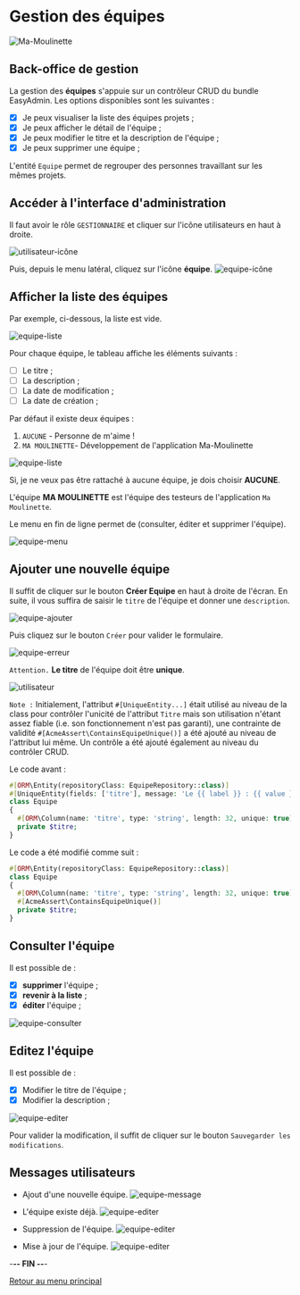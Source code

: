 # Gestion des équipes

![Ma-Moulinette](/assets/images/home/home-000.jpg)

## Back-office de gestion

La gestion des **équipes** s'appuie sur un contrôleur CRUD du bundle EasyAdmin. Les options disponibles sont les suivantes :

* [X] Je peux visualiser la liste des équipes projets ;
* [X] Je peux afficher le détail de l'équipe ;
* [X] Je peux modifier le titre et la description de l'équipe ;
* [X] Je peux supprimer une équipe ;

L'entité `Equipe` permet de regrouper des personnes travaillant sur les mêmes projets.

## Accéder à l'interface d'administration

Il faut avoir le rôle `GESTIONNAIRE` et cliquer sur l'icône utilisateurs en haut à droite.

![utilisateur-icône](/assets/images/bo-utilisateur/utilisateur-001.jpg)

Puis, depuis le menu latéral, cliquez sur l'icône **équipe**.
![equipe-icône](/assets/images/bo-equipe/equipe-000.jpg)

## Afficher la liste des équipes

Par exemple, ci-dessous, la liste est vide.

![equipe-liste](/assets/images/bo-equipe/equipe-001.jpg)

Pour chaque équipe, le tableau affiche les éléments suivants  :

* [ ] Le titre ;
* [ ] La description ;
* [ ] La date de modification ;
* [ ] La date de création ;

Par défaut il existe deux équipes :

1. `AUCUNE` - Personne de m'aime !
2. `MA MOULINETTE`- Développement de l'application Ma-Moulinette

![equipe-liste](/assets/images/bo-equipe/equipe-001a.jpg)

Si, je ne veux pas être rattaché à aucune équipe, je dois choisir **AUCUNE**.

L'équipe **MA MOULINETTE** est l'équipe des testeurs de l'application `Ma Moulinette`.

Le menu en fin de ligne permet de (consulter, éditer et supprimer l'équipe).

![equipe-menu](/assets/images/bo-utilisateur/utilisateur-003.jpg)

## Ajouter une nouvelle équipe

Il suffit de cliquer sur le bouton **Créer Equipe** en haut à droite de l'écran. En suite, il vous suffira de saisir le `titre` de l'équipe et donner une `description`.

![equipe-ajouter](/assets/images/bo-equipe/equipe-002.jpg)

Puis cliquez sur le bouton `Créer` pour valider le formulaire.

![equipe-erreur](/assets/images/bo-equipe/equipe-003.jpg)

`Attention.` **Le titre** de l'équipe doit être **unique**.

![utilisateur](/assets/images/bo-equipe/equipe-004.jpg)

`Note :` Initialement, l'attribut `#[UniqueEntity...]` était utilisé au niveau de la class pour contrôler l'unicité de l'attribut `Titre` mais son utilisation n'étant assez fiable (i.e. son fonctionnement n'est pas garanti), une contrainte de validité `#[AcmeAssert\ContainsEquipeUnique()]` a été ajouté au niveau de l'attribut lui même. Un contrôle a été ajouté également au niveau du contrôler CRUD.

Le code avant :

```php
#[ORM\Entity(repositoryClass: EquipeRepository::class)]
#[UniqueEntity(fields: ['titre'], message: 'Le {{ label }} : {{ value }} existe déjà.')]
class Equipe
{
  #[ORM\Column(name: 'titre', type: 'string', length: 32, unique: true)]
  private $titre;
}
```

Le code a été modifié comme suit :

```php
#[ORM\Entity(repositoryClass: EquipeRepository::class)]
class Equipe
{
  #[ORM\Column(name: 'titre', type: 'string', length: 32, unique: true)]
  #[AcmeAssert\ContainsEquipeUnique()]
  private $titre;
}
```

## Consulter l'équipe

Il est possible de :

* [x] **supprimer** l'équipe ;
* [x] **revenir à la liste** ;
* [x] **éditer** l'équipe ;

![equipe-consulter](/assets/images/bo-equipe/equipe-005.jpg)

## Editez l'équipe

Il est possible de :

* [x] Modifier le titre de l'équipe ;
* [x] Modifier la description ;

![equipe-editer](/assets/images/bo-equipe/equipe-006.jpg)

Pour valider la modification, il suffit de cliquer sur le bouton `Sauvegarder les modifications`.

## Messages utilisateurs

* Ajout d'une nouvelle équipe.
![equipe-message](/assets/images/bo-equipe/equipe-007.jpg)

* L'équipe existe déjà.
![equipe-editer](/assets/images/bo-equipe/equipe-008.jpg)

* Suppression de l'équipe.
![equipe-editer](/assets/images/bo-equipe/equipe-009.jpg)

* Mise à jour de l'équipe.
![equipe-editer](/assets/images/bo-equipe/equipe-010.jpg)

-**-- FIN --**-

[Retour au menu principal](/index.html)
